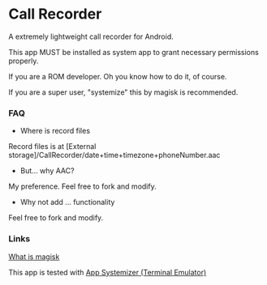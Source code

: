# Call Recorder

A extremely lightweight call recorder for Android.

This app MUST be installed as system app to grant necessary permissions properly.

If you are a ROM developer. Oh you know how to do it, of course.

If you are a super user, "systemize" this by magisk is recommended.

### FAQ

- Where is record files

Record files is at \[External storage\]/CallRecorder/date+time+timezone+phoneNumber.aac

- But... why AAC?

My preference. Feel free to fork and modify.

- Why not add ... functionality

Feel free to fork and modify.

### Links

[What is magisk](https://forum.xda-developers.com/apps/magisk)

This app is tested with [App Systemizer (Terminal Emulator)](https://github.com/Magisk-Modules-Repo/terminal_app_systemizer)
